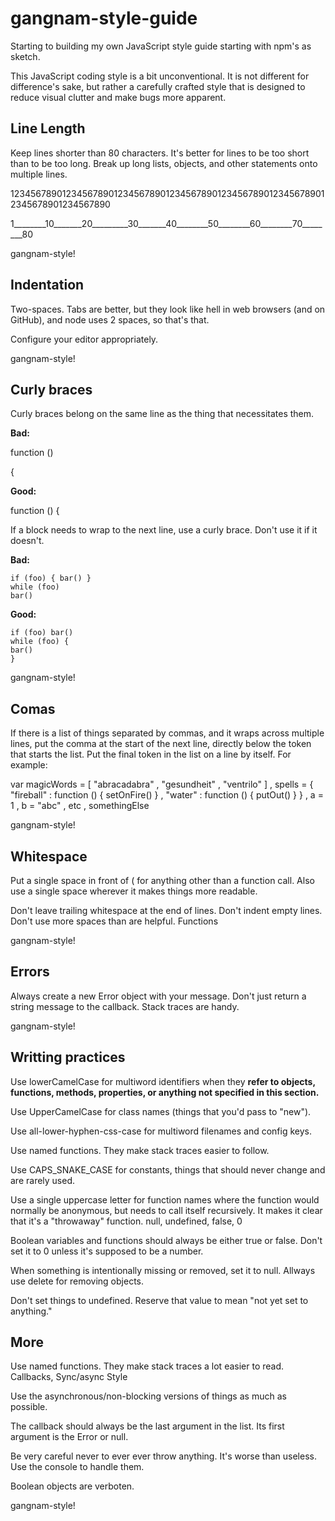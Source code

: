 # gangnam-style-guide

Starting to building my own JavaScript style guide starting with npm's as sketch.

This JavaScript coding style is a bit unconventional. It is not different for difference's sake, but rather a carefully crafted style that is designed to reduce visual clutter and make bugs more apparent.


<h2>Line Length</h2>

Keep lines shorter than 80 characters. It's better for lines to be too short than to be too long. Break up long lists, objects, and other statements onto multiple lines.

12345678901234567890123456789012345678901234567890123456789012345678901234567890

1________10_______20_________30_______40________50________60________70________80  

gangnam-style!

<h2>Indentation</h2>

Two-spaces. Tabs are better, but they look like hell in web browsers (and on GitHub), and node uses 2 spaces, so that's that.

Configure your editor appropriately.

gangnam-style!

<h2>Curly braces</h2>

Curly braces belong on the same line as the thing that necessitates them.

<b>Bad:</b>

function ()

{

<b>Good:</b>

function () {

If a block needs to wrap to the next line, use a curly brace. Don't use it if it doesn't.

<b>Bad:</b>

    if (foo) { bar() }
    while (foo)
    bar()

<b>Good:</b>

    if (foo) bar()
    while (foo) {
    bar()
    }

gangnam-style!

<h2>Comas</h2>

If there is a list of things separated by commas, and it wraps across multiple lines, put the comma at the start of the next line, directly below the token that starts the list. Put the final token in the list on a line by itself. For example:


   var magicWords = [ "abracadabra"
                  , "gesundheit"
                  , "ventrilo"
                  ]
   , spells = { "fireball" : function () { setOnFire() }
              , "water" : function () { putOut() }
              }
   , a = 1
   , b = "abc"
   , etc
   , somethingElse


gangnam-style!

<h2>Whitespace</h2>

Put a single space in front of ( for anything other than a function call. Also use a single space wherever it makes things more readable.

Don't leave trailing whitespace at the end of lines. Don't indent empty lines. Don't use more spaces than are helpful.
Functions

gangnam-style!

<h2>Errors</h2>

Always create a new Error object with your message. Don't just return a string message to the callback. Stack traces are handy.

gangnam-style!

<h2>Writting practices</h2>

Use lowerCamelCase for multiword identifiers when they <b>refer to objects, functions, methods, properties, or anything not specified in this section.</b>

Use UpperCamelCase for class names (things that you'd pass to "new").

Use all-lower-hyphen-css-case for multiword filenames and config keys.

Use named functions. They make stack traces easier to follow.

Use CAPS_SNAKE_CASE for constants, things that should never change and are rarely used.

Use a single uppercase letter for function names where the function would normally be anonymous, but needs to call itself recursively. It makes it clear that it's a "throwaway" function.
null, undefined, false, 0

Boolean variables and functions should always be either true or false. Don't set it to 0 unless it's supposed to be a number.

When something is intentionally missing or removed, set it to null.
Allways use delete for removing objects.

Don't set things to undefined. Reserve that value to mean "not yet set to anything."


<h2>More</h2>
Use named functions. They make stack traces a lot easier to read.
Callbacks, Sync/async Style

Use the asynchronous/non-blocking versions of things as much as possible. 

The callback should always be the last argument in the list. Its first argument is the Error or null.

Be very careful never to ever ever throw anything. It's worse than useless. Use the console to handle them.

Boolean objects are verboten.


gangnam-style!
